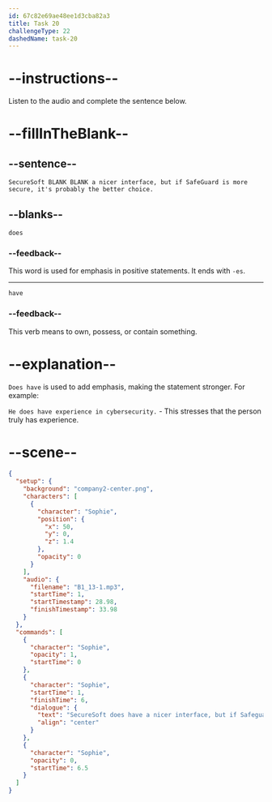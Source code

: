 ```yaml
---
id: 67c82e69ae48ee1d3cba82a3
title: Task 20
challengeType: 22
dashedName: task-20
---
```


<!-- (audio) Sophie: SecureSoft does have a nicer interface, but if SafeGuard is more secure, it's probably the better choice. -->

# --instructions--

Listen to the audio and complete the sentence below.

# --fillInTheBlank--

## --sentence--

`SecureSoft BLANK BLANK a nicer interface, but if SafeGuard is more secure, it's probably the better choice.`

## --blanks--

`does`

### --feedback--

This word is used for emphasis in positive statements. It ends with `-es`.

---

`have`

### --feedback--

This verb means to own, possess, or contain something.

# --explanation--

`Does have` is used to add emphasis, making the statement stronger. For example:

`He does have experience in cybersecurity.` - This stresses that the person truly has experience.

# --scene--

```json
{
  "setup": {
    "background": "company2-center.png",
    "characters": [
      {
        "character": "Sophie",
        "position": {
          "x": 50,
          "y": 0,
          "z": 1.4
        },
        "opacity": 0
      }
    ],
    "audio": {
      "filename": "B1_13-1.mp3",
      "startTime": 1,
      "startTimestamp": 28.98,
      "finishTimestamp": 33.98
    }
  },
  "commands": [
    {
      "character": "Sophie",
      "opacity": 1,
      "startTime": 0
    },
    {
      "character": "Sophie",
      "startTime": 1,
      "finishTime": 6,
      "dialogue": {
        "text": "SecureSoft does have a nicer interface, but if Safeguard is more secure, it's probably the better choice.",
        "align": "center"
      }
    },
    {
      "character": "Sophie",
      "opacity": 0,
      "startTime": 6.5
    }
  ]
}
```
